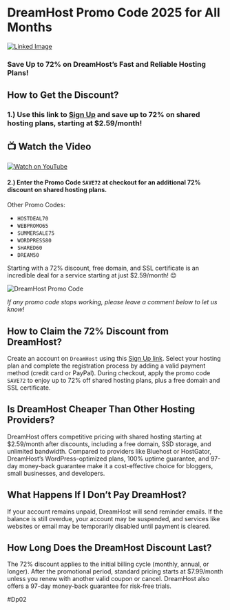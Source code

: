 # DreamHost Promo Code 2025 for All Months

[![Linked Image](https://encrypted-tbn0.gstatic.com/images?q=tbn:ANd9GcRdIVYJMUOnA_JhelAGyO7xlT7xQk6Ivaqbxw&s)](https://snipitx.com/dreamhost-jy)

### Save Up to 72% on DreamHost’s Fast and Reliable Hosting Plans!

## How to Get the Discount?

### 1.) Use this link to [Sign Up](https://snipitx.com/dreamhost-jy) and save up to 72% on shared hosting plans, starting at $2.59/month!

## 📺 Watch the Video
[![Watch on YouTube](https://img.youtube.com/vi/ghi101/0.jpg)](https://youtu.be/LxR1hBUQCGY?si=ZzSN7b-J5-2bWEAV)

#### 2.) Enter the Promo Code `SAVE72` at checkout for an additional 72% discount on shared hosting plans.

Other Promo Codes:

- `HOSTDEAL70`
- `WEBPROMO65`
- `SUMMERSALE75`
- `WORDPRESS80`
- `SHARED60`
- `DREAM50`

Starting with a 72% discount, free domain, and SSL certificate is an incredible deal for a service starting at just $2.59/month! 😊

![DreamHost Promo Code](https://encrypted-tbn0.gstatic.com/images?q=tbn:ANd9GcS2i8xvI7BAKwjG9xLYa6kJn3Hues7bfk0ZGg&s)

*If any promo code stops working, please leave a comment below to let us know!*

## How to Claim the 72% Discount from DreamHost?

Create an account on `DreamHost` using this [Sign Up link](https://snipitx.com/dreamhost-jy). Select your hosting plan and complete the registration process by adding a valid payment method (credit card or PayPal). During checkout, apply the promo code `SAVE72` to enjoy up to 72% off shared hosting plans, plus a free domain and SSL certificate.[](https://www.dreamhost.com/)

## Is DreamHost Cheaper Than Other Hosting Providers?

DreamHost offers competitive pricing with shared hosting starting at $2.59/month after discounts, including a free domain, SSD storage, and unlimited bandwidth. Compared to providers like Bluehost or HostGator, DreamHost’s WordPress-optimized plans, 100% uptime guarantee, and 97-day money-back guarantee make it a cost-effective choice for bloggers, small businesses, and developers.[](https://www.pcmag.com/reviews/dreamhost-web-hosting)[](https://www.wpbeginner.com/hosting/dreamhost/)

## What Happens If I Don’t Pay DreamHost?

If your account remains unpaid, DreamHost will send reminder emails. If the balance is still overdue, your account may be suspended, and services like websites or email may be temporarily disabled until payment is cleared.[](https://help.dreamhost.com/hc/en-us/articles/215613517-Site-not-found)

## How Long Does the DreamHost Discount Last?

The 72% discount applies to the initial billing cycle (monthly, annual, or longer). After the promotional period, standard pricing starts at $7.99/month unless you renew with another valid coupon or cancel. DreamHost also offers a 97-day money-back guarantee for risk-free trials.[](https://www.wpbeginner.com/hosting/dreamhost/)

#Dp02